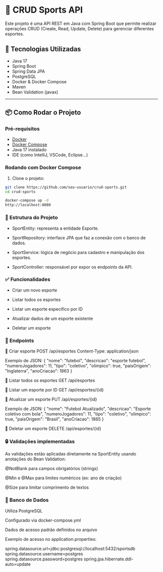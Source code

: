 # 🏅 CRUD Sports API

Este projeto é uma API REST em Java com Spring Boot que permite realizar operações CRUD (Create, Read, Update, Delete) para gerenciar diferentes esportes.

## 🚀 Tecnologias Utilizadas

- Java 17
- Spring Boot
- Spring Data JPA
- PostgreSQL
- Docker & Docker Compose
- Maven
- Bean Validation (javax)

---

## 📦 Como Rodar o Projeto

### Pré-requisitos

- [Docker](https://www.docker.com/)
- [Docker Compose](https://docs.docker.com/compose/)
- Java 17 instalado
- IDE (como IntelliJ, VSCode, Eclipse...)

### Rodando com Docker Compose

1. Clone o projeto:
```bash
git clone https://github.com/seu-usuario/crud-sports.git
cd crud-sports

docker-compose up -d
http://localhost:8080
```

### 📂 Estrutura do Projeto
 - SportEntity: representa a entidade Esporte.

 - SportRepository: interface JPA que faz a conexão com o banco de dados.

 - SportService: lógica de negócio para cadastro e manipulação dos esportes.

 - SportController: responsável por expor os endpoints da API.

### ✅ Funcionalidades
 - Criar um novo esporte

 - Listar todos os esportes

 - Listar um esporte específico por ID

 - Atualizar dados de um esporte existente

 - Deletar um esporte

### 📮 Endpoints
🔹 Criar esporte
POST /api/esportes
Content-Type: application/json

Exemplo de JSON:
{
  "nome": "futebol",
  "descricao": "esporte futebol",
  "numeroJogadores": 11,
  "tipo": "coletivo",
  "olimpico": true,
  "paisOrigem": "Inglaterra",
  "anoCriacao": 1863
}

🔹 Listar todos os esportes
GET /api/esportes

🔹 Listar um esporte por ID
GET /api/esportes/{id}

🔹 Atualizar um esporte
PUT /api/esportes/{id}

Exemplo de JSON:
{
  "nome": "Futebol Atualizado",
  "descricao": "Esporte coletivo com bola",
  "numeroJogadores": 11,
  "tipo": "coletivo",
  "olimpico": true,
  "paisOrigem": "Brasil",
  "anoCriacao": 1865
}

🔹 Deletar um esporte
DELETE /api/esportes/{id}

### 🔒 Validações implementadas
As validações estão aplicadas diretamente na SportEntity usando anotações do Bean Validation:

@NotBlank para campos obrigatórios (strings)

@Min e @Max para limites numéricos (ex: ano de criação)

@Size para limitar comprimento de textos

### 🐘 Banco de Dados
Utiliza PostgreSQL

Configurado via docker-compose.yml

Dados de acesso padrão definidos no arquivo

Exemplo de acesso no application.properties:

spring.datasource.url=jdbc:postgresql://localhost:5432/sportsdb
spring.datasource.username=postgres
spring.datasource.password=postgres
spring.jpa.hibernate.ddl-auto=update


